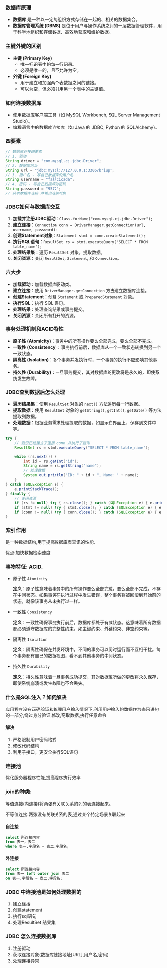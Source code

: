 <!--
 * @Description: 
 * @Author: FallCicada
 * @Date: 2024-12-17 21:37:42
 * @LastEditors: FallCicada
 * @LastEditTime: 2024-12-17 22:58:32
 * @Slogan: 無限進步
-->
### 数据库原理
- **数据库** 是一种以一定的组织方式存储在一起的、相关的数据集合。
- **数据库管理系统 (DBMS)** 是位于用户与操作系统之间的一层数据管理软件，用于科学地组织和存储数据、高效地获取和维护数据。

### 主键外键的区别
- **主键 (Primary Key)**
  - 唯一标识表中的每一行记录。
  - 必须是唯一的，且不允许为空。
- **外键 (Foreign Key)**
  - 用于建立和加强两个表数据之间的链接。
  - 可以为空，但必须引用另一个表中的主键值。

### 如何连接数据库
- 使用数据库客户端工具（如 MySQL Workbench, SQL Server Management Studio）。
- 编程语言中的数据库连接库（如 Java 的 JDBC, Python 的 SQLAlchemy）。
### 四要素
```Java
// 数据库连接四要素
// 1. 驱动
String driver = "com.mysql.cj.jdbc.Driver";
// 2. 数据库地址
String url = "jdbc:mysql://127.0.0.1:3306/briup";
// 3. 用户名 - 写自己数据库的用户名
String username = "fallcicada";
// 4. 密码 - 写自己数据库的密码
String password = "9572";
// 获取数据库连接 并输出连接对象

```

### JDBC如何与数据库交互
1. **加载并注册JDBC驱动**：`Class.forName("com.mysql.cj.jdbc.Driver");`
2. **建立连接**：`Connection conn = DriverManager.getConnection(url, username, password);`
3. **创建Statement对象**：`Statement stmt = conn.createStatement();`
4. **执行SQL语句**：`ResultSet rs = stmt.executeQuery("SELECT * FROM table_name");`
5. **处理结果集**：遍历 `ResultSet` 对象，提取数据。
6. **关闭资源**：关闭 `ResultSet`, `Statement`, 和 `Connection`。

### 六大步
- **加载驱动**：加载数据库驱动类。
- **建立连接**：使用 `DriverManager.getConnection` 方法建立数据库连接。
- **创建Statement**：创建 `Statement` 或 `PreparedStatement` 对象。
- **执行SQL**：执行 SQL 语句。
- **处理结果**：处理查询结果或事务提交。
- **关闭资源**：关闭所有打开的资源。

### 事务处理机制和ACID特性
- **原子性 (Atomicity)**：事务中的所有操作要么全部完成，要么全部不完成。
- **一致性 (Consistency)**：事务执行前后，数据库从一个一致状态转换到另一个一致状态。
- **隔离性 (Isolation)**：多个事务并发执行时，一个事务的执行不应影响其他事务。
- **持久性 (Durability)**：一旦事务提交，其对数据库的更改将是永久的，即使系统发生故障。

### JDBC查到数据后怎么处理
- **遍历结果集**：使用 `ResultSet` 对象的 `next()` 方法遍历每一行数据。
- **提取数据**：使用 `ResultSet` 对象的 `getString()`, `getInt()`, `getDate()` 等方法提取列数据。
- **处理数据**：根据业务需求处理提取的数据，如显示在界面上、保存到文件中等。

```java
try {
    // 假设已经建立了连接 conn 并执行了查询
    ResultSet rs = stmt.executeQuery("SELECT * FROM table_name");
    
    while (rs.next()) {
        int id = rs.getInt("id");
        String name = rs.getString("name");
        // 处理数据
        System.out.println("ID: " + id + ", Name: " + name);
    }
} catch (SQLException e) {
    e.printStackTrace();
} finally {
    // 关闭资源
    if (rs != null) try { rs.close(); } catch (SQLException e) { e.printStackTrace(); }
    if (stmt != null) try { stmt.close(); } catch (SQLException e) { e.printStackTrace(); }
    if (conn != null) try { conn.close(); } catch (SQLException e) { e.printStackTrace(); }
}
```

### 索引作用
是一种数据结构,用于提高数据库表查讯的性能. 

优点:加快教据检索速度

### 事物特征: ACID.
- 原子性 `Atomicity`
    
    **定义**：原子性意味着事务中的所有操作要么全部完成，要么全部不完成，不存在中间状态。如果事务在执行过程中发生错误，整个事务将被回滚到开始前的状态，就像该事务从未执行过一样。
        

- 一致性 `Consistency`
    
    **定义**：一致性确保事务执行前后，数据库都处于有效状态。这意味着所有数据都必须遵守数据库的完整性约束，如主键约束、外键约束、非空约束等。
    
- 隔离性 `Isolation`
    
    **定义**：隔离性确保在并发环境中，不同的事务可以同时运行而不互相干扰。每个事务都有自己的数据视图，看不到其他事务的中间状态。

- 持久性 `Durability`

    **定义**：持久性意味着一旦事务成功提交，其对数据库所做的更改将永久保存，即使系统崩溃或发生故障也不会丢失。
    
### 什么是SQL注入？如何解决
应用程序没有正确验证和处理用户输入情况下,利用用户输入的数据作为查讯语句的一部分,绕过身分验证,修改,窃取数据,执行任意命令

#### 解决
1. 严格限制用户密码格式
2. 修改代码结构
3. 利用子接口，更安全执行SQL语句

### 连接池
优化服务器程序性能,提高程序执行效率

### join的种类:
等值连接(内连接)将两张有关联关系的列的表连接起来。

不等值连接:两张没有关联关系的表,通过某个特定场景关联起来

#### 自连接
```SQL
select 所连接内容 
from 表一，表二
where 表一.字段名 = 表二.字段名;
```

#### 外连接
```SQL
select 所连接内容
from 表一 left outer join 表二 
on 表一.字段名 = 表二.字段名;
```

### JDBC 中连接池是如何处理数据的
1. 建立连接
2. 创建statement
3. 执行sql语句
4. 处理ResultSet 结果集

### JDBC 怎么连接数据库
1. 注册驱动
2. 获取连接对象(数据库链接地址[URL],用户名,密码)
3. 处理连接异常


